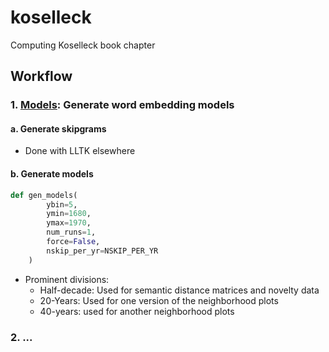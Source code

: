 # koselleck
Computing Koselleck book chapter


## Workflow

### 1. [Models](koselleck/models.ipynb): Generate word embedding models

#### a. Generate skipgrams

* Done with LLTK elsewhere
#### b. Generate models

```py
def gen_models(
        ybin=5,
        ymin=1680,
        ymax=1970,
        num_runs=1,
        force=False,
        nskip_per_yr=NSKIP_PER_YR
    )
```

* Prominent divisions:
    * Half-decade: Used for semantic distance matrices and novelty data
    * 20-Years: Used for one version of the neighborhood plots
    * 40-years: used for another neighborhood plots

### 2. ...
